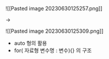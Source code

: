 ![[Pasted image 20230630125257.png]]

->

![[Pasted image 20230630125309.png]]

- auto 형의 활용
- for( 자료형 변수명 : 변수){} 의  구조